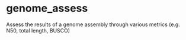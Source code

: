 # genome_assess
Assess the results of a genome assembly through various metrics (e.g. N50, total length, BUSCO)
